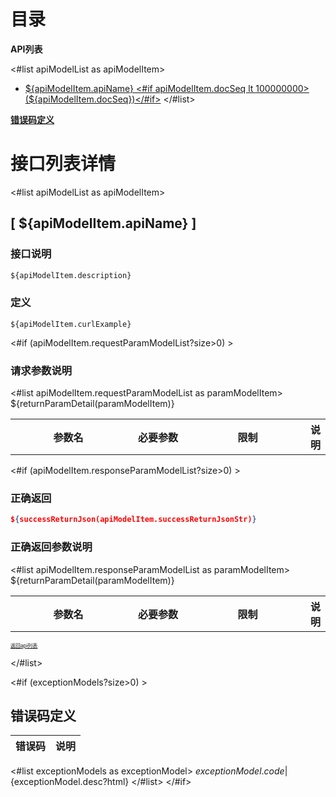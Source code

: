 # 目录
<b><a name="api列表" id="api列表" >API列表</a></b>

<#list apiModelList as apiModelItem>
* <a href="#${apiModelItem.apiName}">${apiModelItem.apiName} <#if apiModelItem.docSeq lt 100000000>(${apiModelItem.docSeq})</#if></a>
</#list>

<b><a href="#错误码定义" >错误码定义</a></b>


# 接口列表详情
<#list apiModelList as apiModelItem>
## <a name="${apiModelItem.apiName}" id="${apiModelItem.apiName}" >[ ${apiModelItem.apiName} ]</a>
### 接口说明
```txt
${apiModelItem.description}
```
### 定义
```shell
${apiModelItem.curlExample}
```

<#if (apiModelItem.requestParamModelList?size>0) >
### 请求参数说明
<table>
<tr>
    <th width="200px">参数名</th><th width="100px">必要参数</th><th width="200px">限制</th><th>说明</th>
</tr>
<#list apiModelItem.requestParamModelList as paramModelItem>
${returnParamDetail(paramModelItem)}
</#list>
</table>
</#if>

<#if (apiModelItem.responseParamModelList?size>0) >
### 正确返回
```json
${successReturnJson(apiModelItem.successReturnJsonStr)}
```
### 正确返回参数说明
<table>
<tr>
    <th width="200px">参数名</th><th width="100px">必要参数</th><th width="200px">限制</th><th>说明</th>
</tr>
<#list apiModelItem.responseParamModelList as paramModelItem>
${returnParamDetail(paramModelItem)}
</#list>
</table>
</#if>

<a href="#api列表" style="font-size:8px;">返回api列表</a>


</#list>



<#if (exceptionModels?size>0) >
## <a name="#错误码定义" id="错误码定义" >错误码定义</a>
错误码|说明|
:------:|------|
<#list exceptionModels as exceptionModel>
  ${exceptionModel.code}|${exceptionModel.desc?html}
</#list>
</#if>

